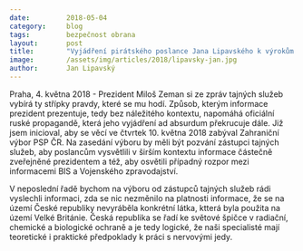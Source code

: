 ```yaml
---
date:         2018-05-04
category:     blog
tags:         bezpečnost obrana
layout:       post
title:        "Vyjádření pirátského poslance Jana Lipavského k výrokům prezidenta Miloše Zemana ke kauze Skripal"
image:        /assets/img/articles/2018/lipavsky-jan.jpg
author:       Jan Lipavský
---
```



Praha, 4. května 2018 - Prezident Miloš Zeman si ze zpráv tajných služeb vybírá ty střípky pravdy, které se mu hodí. Způsob, kterým informace prezident prezentuje, tedy bez náležitého kontextu, napomáhá oficiální ruské propagandě, která jeho vyjádření ad absurdum překrucuje dále. Již jsem inicioval, aby se věcí ve čtvrtek 10. května 2018 zabýval Zahraniční výbor PSP ČR. Na zasedání výboru by měli být pozvání zástupci tajných služeb, aby poslancům vysvětlili v širším kontextu informace částečně zveřejněné prezidentem a též, aby osvětili případný rozpor mezi informacemi BIS a Vojenského zpravodajství.

V neposlední řadě bychom na výboru od zástupců tajných služeb rádi vyslechli informaci, zda se nic nezměnilo na platnosti informace, že se na území České republiky nevyráběla konkrétní látka, ktterá byla použita na území Velké Británie. Česká republika se řadí ke světové špičce v radiační, chemické a biologické ochraně a je tedy logické, že naši specialisté mají teoretické i praktické předpoklady k práci s nervovými jedy.

